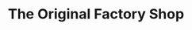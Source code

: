 ---
title: "The Original Factory Shop"
url: /dingwall/the-original-factory-shop/
shop: Kramladen
---